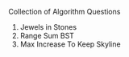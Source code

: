 Collection of Algorithm Questions

1. Jewels in Stones
2. Range Sum BST
3. Max Increase To Keep Skyline